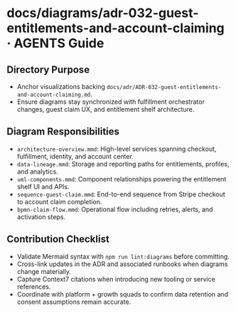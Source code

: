 # docs/diagrams/adr-032-guest-entitlements-and-account-claiming · AGENTS Guide

## Directory Purpose
- Anchor visualizations backing `docs/adr/ADR-032-guest-entitlements-and-account-claiming.md`.
- Ensure diagrams stay synchronized with fulfillment orchestrator changes, guest claim UX, and entitlement shelf architecture.

## Diagram Responsibilities
- `architecture-overview.mmd`: High-level services spanning checkout, fulfillment, identity, and account center.
- `data-lineage.mmd`: Storage and reporting paths for entitlements, profiles, and analytics.
- `uml-components.mmd`: Component relationships powering the entitlement shelf UI and APIs.
- `sequence-guest-claim.mmd`: End-to-end sequence from Stripe checkout to account claim completion.
- `bpmn-claim-flow.mmd`: Operational flow including retries, alerts, and activation steps.

## Contribution Checklist
- Validate Mermaid syntax with `npm run lint:diagrams` before committing.
- Cross-link updates in the ADR and associated runbooks when diagrams change materially.
- Capture Context7 citations when introducing new tooling or service references.
- Coordinate with platform + growth squads to confirm data retention and consent assumptions remain accurate.
